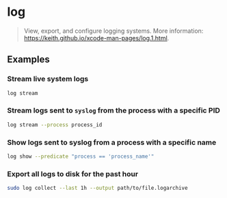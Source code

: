 # log

> View, export, and configure logging systems. More information: <https://keith.github.io/xcode-man-pages/log.1.html>.

## Examples

### Stream live system logs

```bash
log stream
```

### Stream logs sent to `syslog` from the process with a specific PID

```bash
log stream --process process_id
```

### Show logs sent to syslog from a process with a specific name

```bash
log show --predicate "process == 'process_name'"
```

### Export all logs to disk for the past hour

```bash
sudo log collect --last 1h --output path/to/file.logarchive
```
